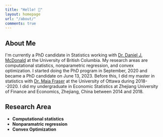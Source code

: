 ```yaml
---
title: "Hello! 🥥"
layout: homepage
url: "/about/"
comments: true
---
```


## About Me

I'm currently a PhD candidate in Statistics working with [Dr. Daniel J. McDonald](https://dajmcdon.github.io/) at the University of British Columbia. My research areas are computational statistics, nonparametric regression, and convex optimization. I started doing the PhD program in September, 2020 and became a PhD candidate on June 13, 2023. Before this, I did my master in statistics with [Dr. Maia Fraser](https://mysite.science.uottawa.ca/mfrase8/) at the University of Ottawa during 2018--2020. I did my undergraduate in Economic Statistics at Zhejiang University of Finance and Economics, Zhejiang, China between 2014 and 2018. 

## Research Area

- **Computational statistics**
- **Nonparamatric regression**
- **Convex Optimization** 
